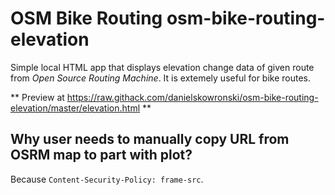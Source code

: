 # OSM Bike Routing osm-bike-routing-elevation

Simple local HTML app that displays elevation change data of given route from *Open Source Routing Machine*. It is extemely useful for bike routes.

** Preview at https://raw.githack.com/danielskowronski/osm-bike-routing-elevation/master/elevation.html **

## Why user needs to manually copy URL from OSRM map to part with plot?
Because `Content-Security-Policy: frame-src`.